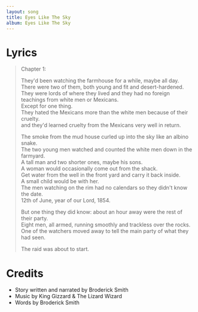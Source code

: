 ```yaml
---
layout: song
title: Eyes Like The Sky
album: Eyes Like The Sky
---
```


# Lyrics

> Chapter 1:
>  
> They'd been watching the farmhouse for a while, maybe all day.  
> There were two of them, both young and fit and desert-hardened.  
> They were lords of where they lived and they had no foreign teachings from white men or Mexicans.  
> Except for one thing.  
> They hated the Mexicans more than the white men because of their cruelty.  
> and they'd learned cruelty from the Mexicans very well in return.  
>  
> The smoke from the mud house curled up into the sky like an albino snake.  
> The two young men watched and counted the white men down in the farmyard.  
> A tall man and two shorter ones, maybe his sons.  
> A woman would occasionally come out from the shack.  
> Get water from the well in the front yard and carry it back inside.  
> A small child would be with her.  
> The men watching on the rim had no calendars so they didn't know the date.  
> 12th of June, year of our Lord, 1854.  
>  
> But one thing they did know: about an hour away were the rest of their party.  
> Eight men, all armed, running smoothly and trackless over the rocks.  
> One of the watchers moved away to tell the main party of what they had seen.  
>  
> The raid was about to start.  

# Credits

* Story written and narrated by Broderick Smith
* Music by King Gizzard & The Lizard Wizard 
* Words by Broderick Smith 
